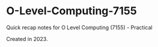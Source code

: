 # O-Level-Computing-7155

Quick recap notes for O Level Computing (7155) - Practical

Created in 2023.
